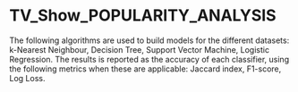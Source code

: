 # TV_Show_POPULARITY_ANALYSIS
The following algorithms are used to build models for the different datasets:
k-Nearest Neighbour, Decision Tree, Support Vector Machine, Logistic Regression.
The results is reported as the accuracy of each classifier, 
using the following metrics when these are applicable: Jaccard index, F1-score, Log Loss.
